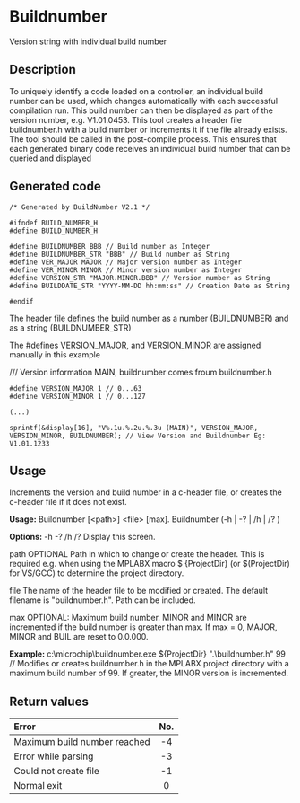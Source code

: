 # Buildnumber
Version string with individual build number
## Description

To uniquely identify a code loaded on a controller, an individual build number can be used, which changes automatically with each successful compilation run.
This build number can then be displayed as part of the version number, e.g. V1.01.0453.
This tool creates a header file buildnumber.h with a build number or increments it if the file already exists.
The tool should be called in the post-compile process. This ensures that each generated binary code receives an individual build number that can be queried and displayed

## Generated code
```
/* Generated by BuildNumber V2.1 */
 
#ifndef BUILD_NUMBER_H
#define BUILD_NUMBER_H
 
#define BUILDNUMBER BBB // Build number as Integer
#define BUILDNUMBER_STR "BBB" // Build number as String
#define VER_MAJOR MAJOR // Major version number as Integer
#define VER_MINOR MINOR // Minor version number as Integer
#define VERSION_STR "MAJOR.MINOR.BBB" // Version number as String
#define BUILDDATE_STR "YYYY-MM-DD hh:mm:ss" // Creation Date as String
 
#endif
```
The header file defines the build number as a number (BUILDNUMBER) and as a string (BUILDNUMBER_STR)

The #defines VERSION_MAJOR, and VERSION_MINOR are assigned manually in this example


/// Version information MAIN, buildnumber comes froum buildnumber.h
```
#define VERSION_MAJOR 1 // 0...63
#define VERSION_MINOR 1 // 0...127

(...)

sprintf(&display[16], "V%.1u.%.2u.%.3u (MAIN)", VERSION_MAJOR, VERSION_MINOR, BUILDNUMBER); // View Version and Buildnumber Eg: V1.01.1233
```
## Usage
Increments the version and build number in a c-header file, or creates the c-header file if it does not exist.

**Usage:**
Buildnumber [\<path\>] \<file\> \[max\].
Buildnumber (\-h | \-? | \/h | \/? )

**Options:**
\-h \-? \/h \/?          Display this screen.

path OPTIONAL            Path in which to change or create the header. This is required e.g. when using the MPLABX macro \$ \{ProjectDir\} (or \$(ProjectDir) for VS/GCC) to determine                              the project directory.

file                     The name of the header file to be modified or created. The default filename is "buildnumber.h". Path can be included.

max OPTIONAL:            Maximum build number. MINOR and MINOR are incremented if the build number is greater than max. If max = 0, MAJOR, MINOR and BUIL are reset to 0.0.000.

**Example:**
c:\microchip\buildnumber.exe ${ProjectDir} ".\buildnumber.h" 99 // Modifies or creates buildnumber.h in the MPLABX project directory with a maximum build number of 99. If greater, the MINOR version is incremented.

## Return values
| Error						   | No.|
|:-----------------------------|:--:|
| Maximum build number reached | -4 |
| Error while parsing		   | -3 |
| Could not create file 	   | -1 |
| Normal exit  	         	   |  0 |




